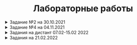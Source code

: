 <h1 align="center">Лабораторные работы</h1>

<details>
<summary>Задание №2 на 30.10.2021</summary>

1- <a href="https://github.com/MolchanovArtemPerm/Labs_PSTU/blob/main/Lab1.cpp">Лабораторная №1</a>

2- <a href="https://github.com/MolchanovArtemPerm/Labs_PSTU/blob/main/Lab2.cpp">Лабораторная №2</a>
</details>

<details>
<summary>Задание №4 на 04.11.2021</summary>

<h4> Структура программы: </h4>

1 - <a href="https://github.com/MolchanovArtemPerm/Labs_PSTU/blob/main/Structure2.1.cpp">Структура данных 2.1</a>

2 - <a href="https://github.com/MolchanovArtemPerm/Labs_PSTU/blob/main/Structure2.2.cpp">Структура данных 2.1</a>

3 - <a href="https://github.com/MolchanovArtemPerm/Labs_PSTU/blob/main/Structure2.3.cpp">Структура данных 2.1</a>

<h4> Типы данных: </h4>

1 - <a href="https://github.com/MolchanovArtemPerm/Labs_PSTU/blob/main/DataTypes.2.1.cpp">Типы данных 2.1</a>

2 - <a href="https://github.com/MolchanovArtemPerm/Labs_PSTU/blob/main/DataTypes.2.2.cpp">Типы данных 2.2</a>

<h4> Ввод-Вывод: </h4>

1 - <a href="https://github.com/MolchanovArtemPerm/Labs_PSTU/blob/main/Input.2.1.cpp">Ввод-вывод 2.1</a>

2 - <a href="https://github.com/MolchanovArtemPerm/Labs_PSTU/blob/main/Input.2.2.cpp">Ввод-вывод 2.2</a>
</details>

<details>
<summary>Задания на дистант 07.02-15.02 2022 </summary>
  
  <details><summary>1-Лабораторные 7.1 и 7.2</summary>
    
  <a href="https://github.com/MolchanovArtemPerm/Labs_PSTU/blob/7442d01710456e6845097f1809fff1510c78f282/Lab_7.1.cpp">Лабораторная №7.1</a> 
  
  <a href="">Лабораторная №7.2</a>
    
  </details>
  
  2-<a href="https://github.com/MolchanovArtemPerm/Labs_PSTU/blob/7442d01710456e6845097f1809fff1510c78f282/MethodBubble.cpp">Метод пузырька</a>
  
  3-<a href="https://github.com/MolchanovArtemPerm/Labs_PSTU/blob/7442d01710456e6845097f1809fff1510c78f282/MethodVstavki.cpp">Метод вставки</a>
  
  4-<a href="https://github.com/MolchanovArtemPerm/Labs_PSTU/blob/544f244378e7c384c7cb7db7c9f8db595a036464/MethodChoose.cpp">Метод выбора</a>
  
  5-<a href="https://github.com/MolchanovArtemPerm/Labs_PSTU/blob/d37f7fd9b65308287443537bbc9d3f6a2cf7ba28/Lab_4.cpp">Лабораторная №4</a>
  
  6-<a href="https://github.com/MolchanovArtemPerm/Labs_PSTU/blob/7442d01710456e6845097f1809fff1510c78f282/Lab_5.cpp">Лабораторная №5</a>
  
  7-<a href="https://github.com/MolchanovArtemPerm/Labs_PSTU/blob/49d68e20dad1457db3763830f3904bbc0ca2fdd5/MethodShell.cpp">Сортировка Шелла</a>
  
  8-<a href="https://github.com/MolchanovArtemPerm/Labs_PSTU/blob/1bc9915f6909f5b2d108019f5a0229f10aee6ebf/MethodHoara.cpp">Сортировка Хоара</a>
  
  9-<a href="https://github.com/MolchanovArtemPerm/Labs_PSTU/blob/980c5d272ab97387b8a50bd796aec185be29eb4c/9-ElementZ.cpp">Задача с элементом z</a>
  
  10-<a href="https://github.com/MolchanovArtemPerm/Labs_PSTU/blob/aecc9f7c53a832b73922fc750d68a48773745452/10zadanie.cpp">Задача с заменой строки и столбца</a>
</details>

<details>
<summary>Задания на 21.02.2022 </summary>
  
  <a href="https://github.com/MolchanovArtemPerm/Labs_PSTU/blob/ae17b192017752c54b7e81d0130dfbd0cde1651b/Lab_6.cpp">Лабораторная №6</a>
  
  
  <a href="https://github.com/MolchanovArtemPerm/Labs_PSTU/blob/c4cbd31689827fe2339be90a4faacdfcfe0cfde0/8ferzey.cpp">Задача "8 ферзей"</a>
  
  
  <a href="https://github.com/MolchanovArtemPerm/Labs_PSTU/blob/7a5e1515ebfa06da992493edd0686127b9dddc55/HanoyskayaTower.cpp">Задача "Ханойская башня"</a>
</details>

